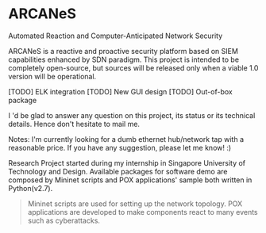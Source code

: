 # ARCANeS
Automated Reaction and Computer-Anticipated Network Security

ARCANeS is a reactive and proactive security platform based on SIEM capabilities enhanced by SDN paradigm. 
This project is intended to be completely open-source, but sources will be released only when a viable 1.0 version will be operational.

  [TODO] ELK integration 
  [TODO] New GUI design
  [TODO] Out-of-box package 


I 'd be glad to answer any question on this project, its status or its technical details. Hence don't hesitate to mail me.


Notes:
I'm currently looking for a dumb ethernet hub/network tap with a reasonable price. If you have any suggestion, please let me know! :)

Research Project started during my internship in Singapore University of Technology and Design. 
Available packages for software demo are composed by Mininet scripts and POX applications' sample both written in Python(v2.7).

> Mininet scripts are used for setting up the network topology. 
> POX applications are developed to make components react to many events such as cyberattacks.
